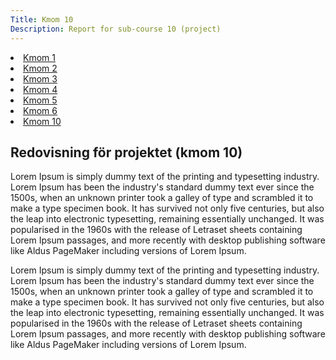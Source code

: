 ```yaml
---
Title: Kmom 10
Description: Report for sub-course 10 (project)
---
```


<div class="wrapper">
    <div class="aside-left">
    <a href="../report/kmom01"><li>Kmom 1</li></a>
    <a href="../report/kmom02"><li>Kmom 2</li></a>
    <a href="../report/kmom03"><li>Kmom 3</li></a>
    <a href="../report/kmom04"><li>Kmom 4</li></a>
    <a href="../report/kmom05"><li>Kmom 5</li></a>
    <a href="../report/kmom06"><li>Kmom 6</li></a>
    <a href="../report/kmom10"><li>Kmom 10</li></a>
</div>
    <div class=kmom-content>
    <h2>Redovisning för projektet (kmom 10)</h2>
    <p>Lorem Ipsum is simply dummy text of the printing and typesetting industry. Lorem Ipsum has been the industry's standard dummy text ever since the 1500s, when an unknown printer took a galley of type and scrambled it to make a type specimen book. It has survived not only five centuries, but also the leap into electronic typesetting, remaining essentially unchanged. It was popularised in the 1960s with the release of Letraset sheets containing Lorem Ipsum passages, and more recently with desktop publishing software like Aldus PageMaker including versions of Lorem Ipsum.</p>
    <p>Lorem Ipsum is simply dummy text of the printing and typesetting industry. Lorem Ipsum has been the industry's standard dummy text ever since the 1500s, when an unknown printer took a galley of type and scrambled it to make a type specimen book. It has survived not only five centuries, but also the leap into electronic typesetting, remaining essentially unchanged. It was popularised in the 1960s with the release of Letraset sheets containing Lorem Ipsum passages, and more recently with desktop publishing software like Aldus PageMaker including versions of Lorem Ipsum.</p>
    </div>
</div>